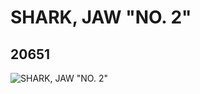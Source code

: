 # SHARK, JAW "NO. 2"
## 20651
![SHARK, JAW "NO. 2"](https://lc-www-live-s.legocdn.com/media/bricks/5/2/6107830.jpg)
